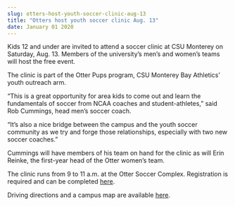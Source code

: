 ```yaml
---
slug: otters-host-youth-soccer-clinic-aug-13
title: "Otters host youth soccer clinic Aug. 13"
date: January 01 2020
---
```


 
<p>
  Kids 12 and under are invited to attend a soccer clinic at CSU Monterey on
  Saturday, Aug. 13. Members of the university’s men’s and women’s teams will
  host the free event.
</p>
<p>
  The clinic is part of the Otter Pups program, CSU Monterey Bay Athletics’
  youth outreach arm.
</p>
<p>
  “This is a great opportunity for area kids to come out and learn the
  fundamentals of soccer from NCAA coaches and student-athletes,” said Rob
  Cummings, head men’s soccer coach.
</p>
<p>
  “It’s also a nice bridge between the campus and the youth soccer community as
  we try and forge those relationships, especially with two new soccer coaches.”
</p>
<p>
  Cummings will have members of his team on hand for the clinic as will Erin
  Reinke, the first-year head of the Otter women’s team.
</p>
<p>
  The clinic runs from 9 to 11 a.m. at the Otter Soccer Complex. Registration is
  required and can be completed
  <a
    href="https://www.otterathletics.com/sports/2011/8/1/OtterPups_FreeClinics.aspx?id=249"
    >here</a
  >.
</p>
<p>
  Driving directions and a campus map are available
  <a href="https://csumb.edu/map">here</a>.
</p>
 
